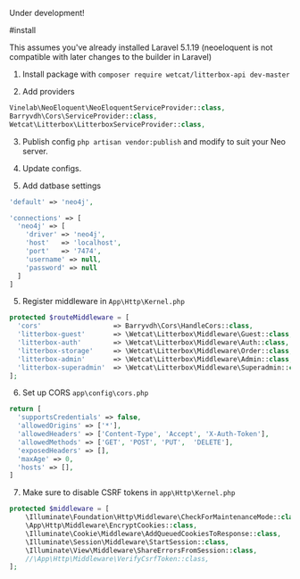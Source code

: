 Under development!

#install

This assumes you've already installed Laravel 5.1.19 (neoeloquent is not compatible with later changes to the builder in Laravel)

1. Install package with `composer require wetcat/litterbox-api dev-master`

2. Add providers

```php
Vinelab\NeoEloquent\NeoEloquentServiceProvider::class,
Barryvdh\Cors\ServiceProvider::class,
Wetcat\Litterbox\LitterboxServiceProvider::class,
```

3. Publish config `php artisan vendor:publish` and modify to suit your Neo server.

4. Update configs.

4. Add datbase settings

```php
'default' => 'neo4j',
```

```php
'connections' => [
  'neo4j' => [
    'driver' => 'neo4j',
    'host'   => 'localhost',
    'port'   => '7474',
    'username' => null,
    'password' => null
  ]
]
```

5. Register middleware in `App\Http\Kernel.php`

```php
protected $routeMiddleware = [
  'cors'                  => Barryvdh\Cors\HandleCors::class,
  'litterbox-guest'       => \Wetcat\Litterbox\Middleware\Guest::class,
  'litterbox-auth'        => \Wetcat\Litterbox\Middleware\Auth::class,
  'litterbox-storage'     => \Wetcat\Litterbox\Middleware\Order::class,
  'litterbox-admin'       => \Wetcat\Litterbox\Middleware\Admin::class,
  'litterbox-superadmin'  => \Wetcat\Litterbox\Middleware\Superadmin::class,
];
```

6. Set up CORS `app\config\cors.php`

```php
return [
  'supportsCredentials' => false,
  'allowedOrigins' => ['*'],
  'allowedHeaders' => ['Content-Type', 'Accept', 'X-Auth-Token'],
  'allowedMethods' => ['GET', 'POST', 'PUT',  'DELETE'],
  'exposedHeaders' => [],
  'maxAge' => 0,
  'hosts' => [],
]
```

7. Make sure to disable CSRF tokens in `app\Http\Kernel.php`

```php
protected $middleware = [
    \Illuminate\Foundation\Http\Middleware\CheckForMaintenanceMode::class,
    \App\Http\Middleware\EncryptCookies::class,
    \Illuminate\Cookie\Middleware\AddQueuedCookiesToResponse::class,
    \Illuminate\Session\Middleware\StartSession::class,
    \Illuminate\View\Middleware\ShareErrorsFromSession::class,
    //\App\Http\Middleware\VerifyCsrfToken::class,
];
```